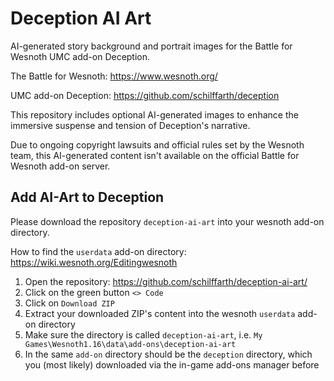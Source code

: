 # Deception AI Art

AI-generated story background and portrait images for the Battle for Wesnoth UMC add-on Deception.

The Battle for Wesnoth: https://www.wesnoth.org/

UMC add-on Deception: https://github.com/schilffarth/deception

This repository includes optional AI-generated images to enhance the immersive suspense and tension of Deception's 
narrative.

Due to ongoing copyright lawsuits and official rules set by the Wesnoth team, this AI-generated content isn't 
available on the official Battle for Wesnoth add-on server.

## Add AI-Art to Deception

Please download the repository `deception-ai-art` into your wesnoth add-on directory.

How to find the `userdata` add-on directory: https://wiki.wesnoth.org/Editingwesnoth

1. Open the repository: https://github.com/schilffarth/deception-ai-art/
2. Click on the green button `<> Code`
3. Click on `Download ZIP`
4. Extract your downloaded ZIP's content into the wesnoth `userdata` add-on directory
5. Make sure the directory is called `deception-ai-art`, i.e. `My Games\Wesnoth1.16\data\add-ons\deception-ai-art`
6. In the same `add-on` directory should be the `deception` directory, which you (most likely) downloaded via the in-game add-ons manager before
